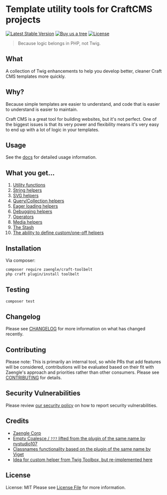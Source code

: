 # Template utility tools for CraftCMS projects

[![Latest Stable Version](http://poser.pugx.org/zaengle/craft-conventions/v)](https://packagist.org/packages/zaengle/craft-conventions) [![Buy us a tree](https://img.shields.io/badge/Treeware-%F0%9F%8C%B3-lightgreen)](https://plant.treeware.earth/zaengle/craft-toolbelt) [![License](http://poser.pugx.org/zaengle/craft-conventions/license)](https://packagist.org/packages/zaengle/craft-conventions)

> Because logic belongs in PHP, not Twig.

## What

A collection of Twig enhancements to help you develop better, cleaner Craft CMS templates more quickly.

## Why?

Because simple templates are easier to understand, and code that is easier to understand is easier to maintain.

Craft CMS is a great tool for building websites, but it's not perfect. One of the biggest issues is that its very
power and flexibility means it's very easy to end up with a lot of logic in your templates.

## Usage

See the [docs](https://craft-toolbelt.zaengle.com/) for detailed usage information.

## What you get...

1. [Utility functions](./docs/01-utility-fns.md)
2. [String helpers](./docs/01.5-string-helpers.md)
3. [SVG helpers](./docs/02-svg-helpers.md)
4. [Query/Collection helpers](./docs/03-query-helpers.md)
5. [Eager loading helpers](./docs/04-eager-loading-helpers.md)
6. [Debugging helpers](./docs/05-debugging-helpers.md)
7. [Operators](./docs/06-operators.md)
8. [Media helpers](./docs/08-media-helpers.md)
9. [The Stash](./09-./docstash.md)
10. [The ability to define custom/one-off helpers](./docs/07-custom.md)

## Installation

Via composer:

```bash
composer require zaengle/craft-toolbelt
php craft plugin/install toolbelt
```

## Testing

```bash
composer test
```

## Changelog

Please see [CHANGELOG](CHANGELOG.md) for more information on what has changed recently.

## Contributing

Please note: This is primarily an internal tool, so while PRs that add features will be considered, contributions will be evaluated based on their fit with Zaengle's approach and priorities rather than other consumers. Please see [CONTRIBUTING](.github/CONTRIBUTING.md) for details.

## Security Vulnerabilities

Please review [our security policy](./.github/SECURITY.md) on how to report security vulnerabilities.

## Credits

- [Zaengle Corp](https://github.com/zaengle)
- [Empty Coalesce / `???` lifted from the plugin of the same name by nystudio107](https://github.com/nystudio107/craft-emptycoalesce)
- [Classnames functionality based on the plugin of the same name by Viget](https://github.com/vigetlabs/craft-classnames)
- [Idea for custom helper from Twig Toolbox, but re-implemented here](https://github.com/oof-bar/craft-twig-toolbox)

## License

License: MIT
Please see [License File](LICENSE.md) for more information.




